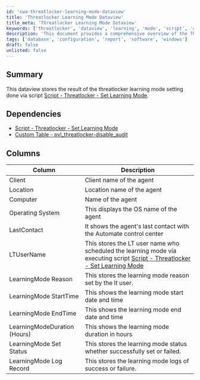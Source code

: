 ```yaml
---
id: 'cwa-threatlocker-learning-mode-dataview'
title: 'Threatlocker Learning Mode Dataview'
title_meta: 'Threatlocker Learning Mode Dataview'
keywords: ['threatlocker', 'dataview', 'learning', 'mode', 'script', 'audit']
description: 'This document provides a comprehensive overview of the Threatlocker Learning Mode Dataview, detailing its dependencies, columns, and the information it captures regarding the learning mode settings applied through the specified script.'
tags: ['database', 'configuration', 'report', 'software', 'windows']
draft: false
unlisted: false
---
```

## Summary

This dataview stores the result of the threatlocker learning mode setting done via script [Script - Threatlocker - Set Learning Mode](https://proval.itglue.com/DOC-5078775-16557697).

## Dependencies

- [Script - Threatlocker - Set Learning Mode](https://proval.itglue.com/DOC-5078775-16557697)
- [Custom Table - pvl_threatlocker-disable_audit](https://proval.itglue.com/DOC-5078775-16557699)

## Columns

| Column                     | Description                                                                                               |
|---------------------------|-----------------------------------------------------------------------------------------------------------|
| Client                    | Client name of the agent                                                                                 |
| Location                  | Location name of the agent                                                                                 |
| Computer                  | Name of the agent                                                                                          |
| Operating System          | This displays the OS name of the agent                                                                     |
| LastContact               | It shows the agent's last contact with the Automate control center                                         |
| LTUserName                | This stores the LT user name who scheduled the learning mode via executing script [Script - Threatlocker - Set Learning Mode](https://proval.itglue.com/DOC-5078775-16557697) |
| LearningMode Reason       | This stores the learning mode reason set by the lt user.                                                  |
| LearningMode StartTime    | This shows the learning mode start date and time                                                          |
| LearningMode EndTime      | This shows the learning mode end date and time                                                            |
| LearningModeDuration (Hours) | This shows the learning mode duration in hours                                                          |
| LearningMode Set Status    | This stores the learning mode status whether successfully set or failed.                                   |
| LearningMode Log Record    | This stores the learning mode logs of success or failure.                                                 |



